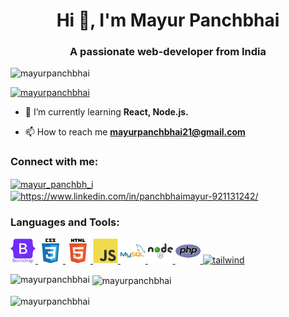 <h1 align="center">Hi 👋, I'm Mayur Panchbhai</h1>
<h3 align="center">A passionate web-developer from India</h3>

<p align="left"> <img src="https://komarev.com/ghpvc/?username=mayurpanchbhai&label=Profile%20views&color=0e75b6&style=flat" alt="mayurpanchbhai" /> </p>

<p align="left"> <a href="https://github.com/ryo-ma/github-profile-trophy"><img src="https://github-profile-trophy.vercel.app/?username=mayurpanchbhai" alt="mayurpanchbhai" /></a> </p>

- 🌱 I’m currently learning **React, Node.js.**

- 📫 How to reach me **mayurpanchbhai21@gmail.com**

<h3 align="left">Connect with me:</h3>
<p align="left">
<a href="https://twitter.com/mayur_panchbh_i" target="blank"><img align="center" src="https://raw.githubusercontent.com/rahuldkjain/github-profile-readme-generator/master/src/images/icons/Social/twitter.svg" alt="mayur_panchbh_i" height="30" width="40" /></a>
<a href="https://linkedin.com/in/https://www.linkedin.com/in/panchbhaimayur-921131242/" target="blank"><img align="center" src="https://raw.githubusercontent.com/rahuldkjain/github-profile-readme-generator/master/src/images/icons/Social/linked-in-alt.svg" alt="https://www.linkedin.com/in/panchbhaimayur-921131242/" height="30" width="40" /></a>
</p>

<h3 align="left">Languages and Tools:</h3>
<p align="left"> <a href="https://getbootstrap.com" target="_blank" rel="noreferrer"> <img src="https://raw.githubusercontent.com/devicons/devicon/master/icons/bootstrap/bootstrap-plain-wordmark.svg" alt="bootstrap" width="40" height="40"/> </a> <a href="https://www.w3schools.com/css/" target="_blank" rel="noreferrer"> <img src="https://raw.githubusercontent.com/devicons/devicon/master/icons/css3/css3-original-wordmark.svg" alt="css3" width="40" height="40"/> </a> <a href="https://www.w3.org/html/" target="_blank" rel="noreferrer"> <img src="https://raw.githubusercontent.com/devicons/devicon/master/icons/html5/html5-original-wordmark.svg" alt="html5" width="40" height="40"/> </a> <a href="https://developer.mozilla.org/en-US/docs/Web/JavaScript" target="_blank" rel="noreferrer"> <img src="https://raw.githubusercontent.com/devicons/devicon/master/icons/javascript/javascript-original.svg" alt="javascript" width="40" height="40"/> </a> <a href="https://www.mysql.com/" target="_blank" rel="noreferrer"> <img src="https://raw.githubusercontent.com/devicons/devicon/master/icons/mysql/mysql-original-wordmark.svg" alt="mysql" width="40" height="40"/> </a> <a href="https://nodejs.org" target="_blank" rel="noreferrer"> <img src="https://raw.githubusercontent.com/devicons/devicon/master/icons/nodejs/nodejs-original-wordmark.svg" alt="nodejs" width="40" height="40"/> </a> <a href="https://www.php.net" target="_blank" rel="noreferrer"> <img src="https://raw.githubusercontent.com/devicons/devicon/master/icons/php/php-original.svg" alt="php" width="40" height="40"/> </a> <a href="https://tailwindcss.com/" target="_blank" rel="noreferrer"> <img src="https://www.vectorlogo.zone/logos/tailwindcss/tailwindcss-icon.svg" alt="tailwind" width="40" height="40"/> </a> </p>

<p><img align="left" src="https://github-readme-stats.vercel.app/api/top-langs?username=mayurpanchbhai&show_icons=true&locale=en&layout=compact" alt="mayurpanchbhai" /></p>

<p>&nbsp;<img align="center" src="https://github-readme-stats.vercel.app/api?username=mayurpanchbhai&show_icons=true&locale=en" alt="mayurpanchbhai" /></p>

<p><img align="center" src="https://github-readme-streak-stats.herokuapp.com/?user=mayurpanchbhai&" alt="mayurpanchbhai" /></p>
